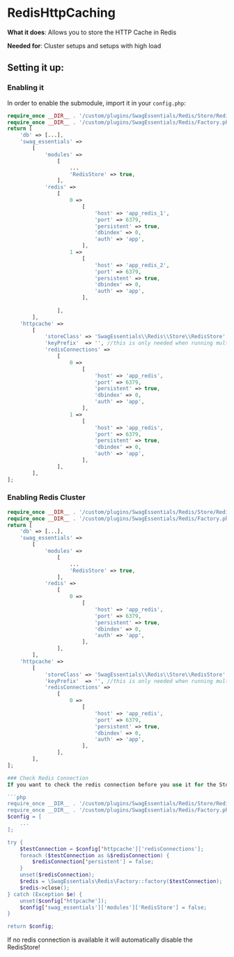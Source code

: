 # RedisHttpCaching
**What it does**: Allows you to store the HTTP Cache in Redis

**Needed for**: Cluster setups and setups with high load

## Setting it up:
### Enabling it
In order to enable the submodule, import it in your `config.php`:

```php
require_once __DIR__ . '/custom/plugins/SwagEssentials/Redis/Store/RedisStore.php';
require_once __DIR__ . '/custom/plugins/SwagEssentials/Redis/Factory.php';
return [
    'db' => [...],
    'swag_essentials' =>
        [
            'modules' =>
                [
                    ...
                    'RedisStore' => true,
                ],
            'redis' =>
                [
                    0 =>
                        [
                            'host' => 'app_redis_1',
                            'port' => 6379,
                            'persistent' => true,
                            'dbindex' => 0,
                            'auth' => 'app',
                        ],
                    1 =>
                        [
                            'host' => 'app_redis_2',
                            'port' => 6379,
                            'persistent' => true,
                            'dbindex' => 0,
                            'auth' => 'app',
                        ],
                        
                ],
        ],
    'httpcache' =>
        [
            'storeClass' => 'SwagEssentials\\Redis\\Store\\RedisStore',
            'keyPrefix'  => '', //this is only needed when running multiple shops on one Redis-Cluster 
            'redisConnections' =>
                [
                    0 =>
                        [
                            'host' => 'app_redis',
                            'port' => 6379,
                            'persistent' => true,
                            'dbindex' => 0,
                            'auth' => 'app',
                        ],
                    1 =>
                        [
                            'host' => 'app_redis',
                            'port' => 6379,
                            'persistent' => true,
                            'dbindex' => 0,
                            'auth' => 'app',
                        ],                        
                ],
        ],
];
```

### Enabling Redis Cluster


```php
require_once __DIR__ . '/custom/plugins/SwagEssentials/Redis/Store/RedisStore.php';
require_once __DIR__ . '/custom/plugins/SwagEssentials/Redis/Factory.php';
return [
    'db' => [...],
    'swag_essentials' =>
        [
            'modules' =>
                [
                    ...
                    'RedisStore' => true,
                ],
            'redis' =>
                [
                    0 =>
                        [
                            'host' => 'app_redis',
                            'port' => 6379,
                            'persistent' => true,
                            'dbindex' => 0,
                            'auth' => 'app',
                        ],
                ],
        ],
    'httpcache' =>
        [
            'storeClass' => 'SwagEssentials\\Redis\\Store\\RedisStore',
            'keyPrefix'  => '', //this is only needed when running multiple shops on one Redis-Cluster 
            'redisConnections' =>
                [
                    0 =>
                        [
                            'host' => 'app_redis',
                            'port' => 6379,
                            'persistent' => true,
                            'dbindex' => 0,
                            'auth' => 'app',
                        ],
                ],
        ],
];

### Check Redis Connection 
If you want to check the redis connection before you use it for the Store you can do it easily with a small config tweak:

```php
require_once __DIR__ . '/custom/plugins/SwagEssentials/Redis/Store/RedisStore.php';
require_once __DIR__ . '/custom/plugins/SwagEssentials/Redis/Factory.php';
$config = [
    ...
];

try {
    $testConnection = $config['httpcache']['redisConnections'];
    foreach ($testConnection as &$redisConnection) {
        $redisConnection['persistent'] = false;
    }
    unset($redisConnection);
    $redis = \SwagEssentials\Redis\Factory::factory($testConnection);
    $redis->close();
} catch (Exception $e) {
    unset($config['httpcache']);
    $config['swag_essentials']['modules']['RedisStore'] = false;
}

return $config;
```

If no redis connection is available it will automatically disable the RedisStore!
